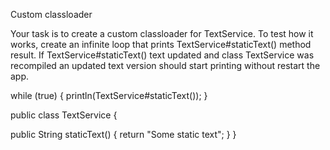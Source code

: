 Custom classloader

Your task is to create a custom classloader for TextService. 
To test how it works, create an infinite loop that prints TextService#staticText() method result. 
If TextService#staticText() text updated and class TextService was recompiled an updated text version 
should start printing without restart the app.

while (true) {
   println(TextService#staticText());
}



public class TextService {

   public String staticText() {
       return "Some static text";
   }
}